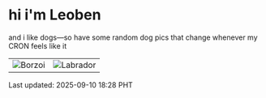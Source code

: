 # hi i'm Leoben

and i like dogs—so have some random dog pics that change whenever my CRON feels like it

|  |  |
|--------|----------|
| ![Borzoi](https://random-dog-vercel.vercel.app/api/random-borzoi?v=1757500134) | ![Labrador](https://random-dog-vercel.vercel.app/api/random-labrador?v=1757500134) |

Last updated: 2025-09-10 18:28 PHT
